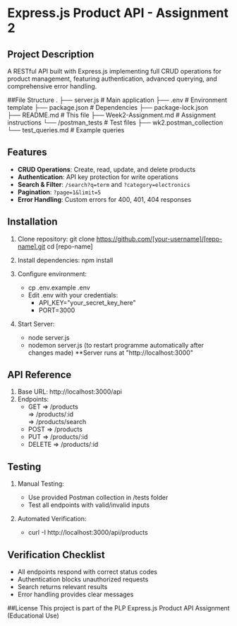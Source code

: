 # Express.js Product API - Assignment 2

## Project Description
A RESTful API built with Express.js implementing full CRUD operations for product management, featuring authentication, advanced querying, and comprehensive error handling.

##File Structure
.
├── server.js                     # Main application
├── .env                          # Environment template
├── package.json                  # Dependencies
├── package-lock.json     
├── README.md                     # This file
├── Week2-Assignment.md           # Assignment instructions
└── /postman_tests                # Test files
    ├── wk2.postman_collection
    └── test_queries.md           # Example queries

## Features
- **CRUD Operations**: Create, read, update, and delete products
- **Authentication**: API key protection for write operations
- **Search & Filter**: `/search?q=term` and `?category=electronics`
- **Pagination**: `?page=1&limit=5`
- **Error Handling**: Custom errors for 400, 401, 404 responses

## Installation
1. Clone repository:
   git clone https://github.com/[your-username]/[repo-name].git
   cd [repo-name]

2. Install dependencies:
   npm install

3. Configure environment:
   - cp .env.example .env
   - Edit .env with your credentials:
      - API_KEY="your_secret_key_here"
      - PORT=3000

4. Start Server:
   - node server.js
   - nodemon server.js (to restart programme automatically after  changes made)
   **Server runs at "http://localhost:3000"

## API Reference
1. Base URL: http://localhost:3000/api
2. Endpoints: 
   - GET	=> /products	
         => /products/:id	
         => /products/search	
   - POST => /products	
   - PUT	 => /products/:id	
   - DELETE	=> /products/:id	

## Testing
1. Manual Testing:
   - Use provided Postman collection in /tests folder
   - Test all endpoints with valid/invalid inputs

2. Automated Verification:
   - curl -I http://localhost:3000/api/products

## Verification Checklist
   - All endpoints respond with correct status codes
   - Authentication blocks unauthorized requests
   - Search returns relevant results
   - Error handling provides clear messages

##License
This project is part of the PLP Express.js Product API Assignment (Educational Use)